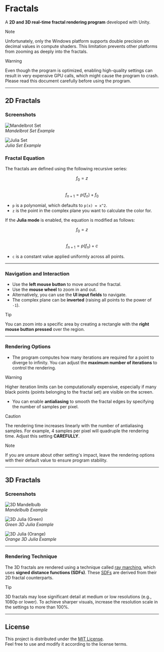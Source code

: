 # Fractals

A **2D and 3D real-time fractal rendering program** developed with Unity.

> [!NOTE]  
> Unfortunately, only the Windows platform supports double precision on decimal values in compute shaders. This limitation prevents other platforms from zooming as deeply into the fractals.

> [!WARNING]  
> Even though the program is optimized, enabling high-quality settings can result in very expensive GPU calls, which might cause the program to crash. Please read this document carefully before using the program.

---

## 2D Fractals

### Screenshots
![Mandelbrot Set](Assets/Screenshots/Mandelbrot.png)  
*Mandelbrot Set Example*

![Julia Set](Assets/Screenshots/Julia.png)  
*Julia Set Example*

### Fractal Equation

The fractals are defined using the following recursive series:

$$ f_0 = z $$  
$$ f_{n+1} = p(f_n) + f_0 $$

- `p` is a polynomial, which defaults to `p(x) = x^2`.
- `z` is the point in the complex plane you want to calculate the color for.

If the **Julia mode** is enabled, the equation is modified as follows:

$$ f_0 = z $$  
$$ f_{n+1} = p(f_n) + c $$

- `c` is a constant value applied uniformly across all points.

---

### Navigation and Interaction

- Use the **left mouse button** to move around the fractal.
- Use the **mouse wheel** to zoom in and out.
- Alternatively, you can use the **UI input fields** to navigate.
- The complex plane can be **inverted** (raising all points to the power of `-1`).

> [!TIP]  
> You can zoom into a specific area by creating a rectangle with the **right mouse button pressed** over the region.

---

### Rendering Options

- The program computes how many iterations are required for a point to diverge to infinity. You can adjust the **maximum number of iterations** to control the rendering.
> [!WARNING] 
> Higher iteration limits can be computationally expensive, especially if many black points (points belonging to the fractal set) are visible on the screen.

- You can enable **antialiasing** to smooth the fractal edges by specifying the number of samples per pixel.
> [!CAUTION]  
> The rendering time increases linearly with the number of antialiasing samples. For example, 4 samples per pixel will quadruple the rendering time. Adjust this setting **CAREFULLY**.

> [!NOTE]  
> If you are unsure about other setting's impact, leave the rendering options with their default value to ensure program stability.

---

## 3D Fractals

### Screenshots
![3D Mandelbulb](Assets/Screenshots/Mandelbulb.png)  
*Mandelbulb Example*

![3D Julia (Green)](Assets/Screenshots/3DGreenJulia.png)  
*Green 3D Julia Example*

![3D Julia (Orange)](Assets/Screenshots/3DOrangeJulia.png)  
*Orange 3D Julia Example*

---

### Rendering Technique

The 3D fractals are rendered using a technique called [ray marching](https://iquilezles.org/articles/raymarchingdf/), which uses **signed distance functions (SDFs)**. These [SDFs](https://iquilezles.org/articles/distfunctions/) are derived from their 2D fractal counterparts.

> [!TIP]  
> 3D fractals may lose significant detail at medium or low resolutions (e.g., 1080p or lower). To achieve sharper visuals, increase the resolution scale in the settings to more than 100%.

---

## License

This project is distributed under the [MIT License](LICENSE).  
Feel free to use and modify it according to the license terms.
